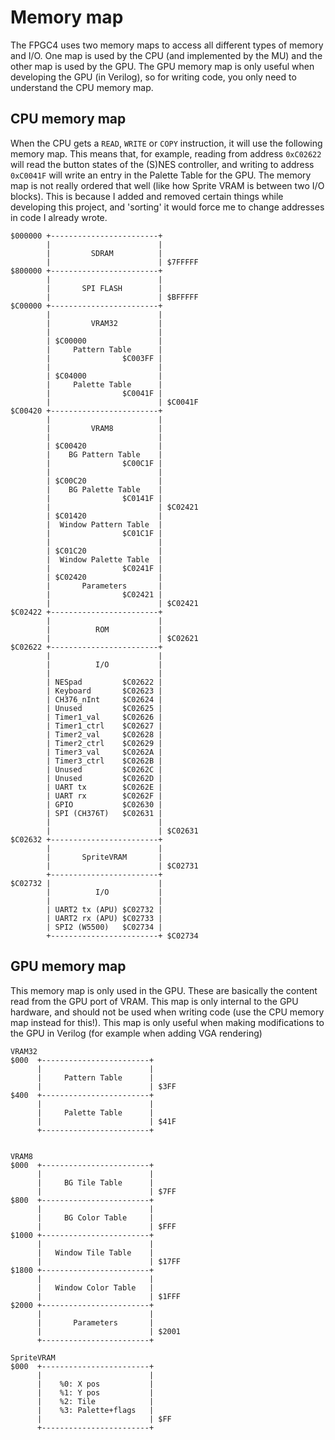 # Memory map
The FPGC4 uses two memory maps to access all different types of memory and I/O.
One map is used by the CPU (and implemented by the MU) and the other map is used by the GPU. The GPU memory map is only useful when developing the GPU (in Verilog), so for writing code, you only need to understand the CPU memory map.

## CPU memory map
When the CPU gets a `READ`, `WRITE` or `COPY` instruction, it will use the following memory map. This means that, for example, reading from address `0xC02622` will read the button states of the (S)NES controller, and writing to address `0xC0041F` will write an entry in the Palette Table for the GPU.
The memory map is not really ordered that well (like how Sprite VRAM is between two I/O blocks). This is because I added and removed certain things while developing this project, and 'sorting' it would force me to change addresses in code I already wrote.

``` text
$000000 +------------------------+ 
        |                        | 
        |         SDRAM          | 
        |                        | $7FFFFF 
$800000 +------------------------+ 
        |                        | 
        |       SPI FLASH        | 
        |                        | $BFFFFF 
$C00000 +------------------------+ 
        |                        | 
        |         VRAM32         | 
        |                        | 
        | $C00000                | 
        |     Pattern Table      | 
        |                $C003FF | 
        |                        | 
        | $C04000                | 
        |     Palette Table      | 
        |                $C0041F | 
        |                        | $C0041F 
$C00420 +------------------------+ 
        |                        | 
        |         VRAM8          | 
        |                        | 
        | $C00420                | 
        |    BG Pattern Table    | 
        |                $C00C1F | 
        |                        | 
        | $C00C20                | 
        |    BG Palette Table    | 
        |                $C0141F | 
        |                        | $C02421 
        | $C01420                | 
        |  Window Pattern Table  | 
        |                $C01C1F | 
        |                        | 
        | $C01C20                | 
        |  Window Palette Table  | 
        |                $C0241F | 
        | $C02420                | 
        |       Parameters       | 
        |                $C02421 |  
        |                        | $C02421 
$C02422 +------------------------+ 
        |                        | 
        |          ROM           | 
        |                        | $C02621
$C02622 +------------------------+ 
        |                        | 
        |          I/O           | 
        |                        |
        | NESpad         $C02622 |
        | Keyboard       $C02623 |
        | CH376_nInt     $C02624 |
        | Unused         $C02625 |
        | Timer1_val     $C02626 |
        | Timer1_ctrl    $C02627 |
        | Timer2_val     $C02628 |
        | Timer2_ctrl    $C02629 |
        | Timer3_val     $C0262A |
        | Timer3_ctrl    $C0262B |
        | Unused         $C0262C |
        | Unused         $C0262D |
        | UART tx        $C0262E |
        | UART rx        $C0262F |
        | GPIO           $C02630 |
        | SPI (CH376T)   $C02631 |
        |                        |
        |                        | $C02631 
$C02632 +------------------------+ 
        |                        |
        |       SpriteVRAM       |
        |                        | $C02731 
        +------------------------+ 
$C02732 |                        |
        |          I/O           |
        |                        |
        | UART2 tx (APU) $C02732 |
        | UART2 rx (APU) $C02733 |
        | SPI2 (W5500)   $C02734 |
        +------------------------+ $C02734

```

## GPU memory map
This memory map is only used in the GPU. These are basically the content read from the GPU port of VRAM. This map is only internal to the GPU hardware, and should not be used when writing code (use the CPU memory map instead for this!). This map is only useful when making modifications to the GPU in Verilog (for example when adding VGA rendering)
``` text
VRAM32
$000  +------------------------+ 
      |                        | 
      |     Pattern Table      | 
      |                        | $3FF
$400  +------------------------+ 
      |                        |
      |     Palette Table      |
      |                        | $41F
      +------------------------+


VRAM8
$000  +------------------------+
      |                        | 
      |     BG Tile Table      | 
      |                        | $7FF
$800  +------------------------+ 
      |                        |
      |     BG Color Table     |
      |                        | $FFF
$1000 +------------------------+
      |                        | 
      |   Window Tile Table    | 
      |                        | $17FF
$1800 +------------------------+ 
      |                        |
      |   Window Color Table   |
      |                        | $1FFF
$2000 +------------------------+
      |                        |
      |       Parameters       |
      |                        | $2001
      +------------------------+

SpriteVRAM
$000  +------------------------+
      |                        | 
      |    %0: X pos           | 
      |    %1: Y pos           | 
      |    %2: Tile            | 
      |    %3: Palette+flags   | 
      |                        | $FF
      +------------------------+ 
```